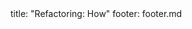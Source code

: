 <frontmatter>
title: "Refactoring: How"
footer: footer.md
</frontmatter>

<include src="navbar.md" boilerplate />

<include src="unit-inPage-asFlat.md" boilerplate />
